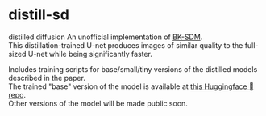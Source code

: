 # distill-sd
distilled diffusion
An unofficial implementation of [BK-SDM](https://arxiv.org/abs/2305.15798).<br>
This distillation-trained U-net produces images of similar quality to the full-sized U-net while being significantly faster.<br>

Includes training scripts for base/small/tiny versions of the distilled models described in the paper.<br>
The trained "base" version of the model is available at [this Huggingface 🤗 repo](https://huggingface.co/segmind/BKSDM-Base-45K).<br>
Other versions of the model will be made public soon.

